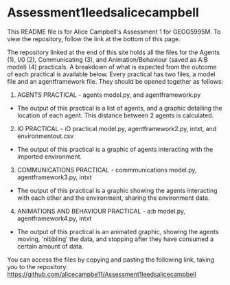 # Assessment1leedsalicecampbell

This README file is for Alice Campbell's Assessment 1 for GEOG5995M. To view the repository, follow the link at the bottom of this page.

The repository linked at the end of this site holds all the files for the Agents (1), I/0 (2), Communicating (3), and Animation/Behaviour (saved as A:B model) (4) practicals. 
A breakdown of what is expected from the outcome of each practical is available below. 
Every practical has two files, a model file and an agentframework file. They should be opened together as follows:

1) AGENTS PRACTICAL - agents model.py, and agentframework.py
- The output of this practical is a list of agents, and a graphic detailing the location of each agent. This distance between 2 agents is calculated.

2) IO PRACTICAL  - iO practical model.py, agentframework2.py, intxt, and environmentout.csv
- The output of this practical is a graphic of agents interacting with the imported environment.

3) COMMUNICATIONS PRACTICAL - commmunications model.py, agentframework3.py, intxt
- The output of this practical is a graphic showing the agents interacting with each other and the environment, sharing the environment data. 

4) ANIMATIONS AND BEHAVIOUR PRACTICAL - a:b model.py, agentframework4.py, intxt
- The output of this practical is an animated graphic, showing the agents moving, 'nibbling' the data, and stopping after they have consumed a certain amount of data. 

You can access the files by copying and pasting the following link, taking you to the repository:
https://github.com/alicecampbe11/Assessment1leedsalicecampbell
